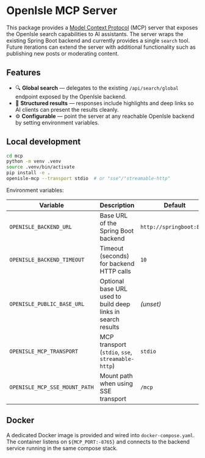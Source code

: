 # OpenIsle MCP Server

This package provides a [Model Context Protocol](https://github.com/modelcontextprotocol) (MCP) server that exposes the OpenIsle
search capabilities to AI assistants. The server wraps the existing Spring Boot backend and currently provides a single `search`
tool. Future iterations can extend the server with additional functionality such as publishing new posts or moderating content.

## Features

- 🔍 **Global search** — delegates to the existing `/api/search/global` endpoint exposed by the OpenIsle backend.
- 🧠 **Structured results** — responses include highlights and deep links so AI clients can present the results cleanly.
- ⚙️ **Configurable** — point the server at any reachable OpenIsle backend by setting environment variables.

## Local development

```bash
cd mcp
python -m venv .venv
source .venv/bin/activate
pip install -e .
openisle-mcp --transport stdio  # or "sse"/"streamable-http"
```

Environment variables:

| Variable | Description | Default |
| --- | --- | --- |
| `OPENISLE_BACKEND_URL` | Base URL of the Spring Boot backend | `http://springboot:8080` |
| `OPENISLE_BACKEND_TIMEOUT` | Timeout (seconds) for backend HTTP calls | `10` |
| `OPENISLE_PUBLIC_BASE_URL` | Optional base URL used to build deep links in search results | *(unset)* |
| `OPENISLE_MCP_TRANSPORT` | MCP transport (`stdio`, `sse`, `streamable-http`) | `stdio` |
| `OPENISLE_MCP_SSE_MOUNT_PATH` | Mount path when using SSE transport | `/mcp` |

## Docker

A dedicated Docker image is provided and wired into `docker-compose.yaml`. The container listens on
`${MCP_PORT:-8765}` and connects to the backend service running in the same compose stack.

